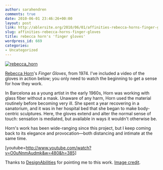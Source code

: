 ```yaml
---
author: sarahendren
comments: true
date: 2010-06-01 23:46:26+00:00
layout: post
link: http://ablersite.org/2010/06/01/affinities-rebecca-horns-finger-gloves/
slug: affinities-rebecca-horns-finger-gloves
title: rebecca horn's 'finger gloves'
wordpress_id: 669
categories:
- Uncategorized
---
```


[![rebecca_horn](http://ablersite.files.wordpress.com/2010/06/rebecca_horn.jpeg)](http://ablersite.files.wordpress.com/2010/06/rebecca_horn.jpeg)

[Rebecca Horn](http://www.rebecca-horn.de/pages/index_eng.html)'s _Finger Gloves_, from 1974. I've included a video of the gloves in action below; you only need to watch the beginning to get a sense for how they work.

In Barcelona as a young artist in the early 1960s, Horn was working with glass fiber without a mask. Unaware of any harm, Horn used the material routinely before becoming very ill. She spent a year recovering in a sanatorium, and it was in her hospital bed that she began to make body-centric sculptures. Here, the gloves extend and alter the normal sense of touch: sensation is mediated, but available in ways it wouldn't otherwise be.

Horn's work has been wide-ranging since this project, but I keep coming back to its elegance and provocation—both distancing and intimate at the same time.

[youtube=http://www.youtube.com/watch?v=O0uNnmAudmk&w=480&h=385]

Thanks to [DesignAbilities](http://designabilities.wordpress.com/) for pointing me to this work. [Image credit](http://artscool.cfa.cmu.edu/~king/study/artweb/installation%20&%20performance/sld026.htm).
